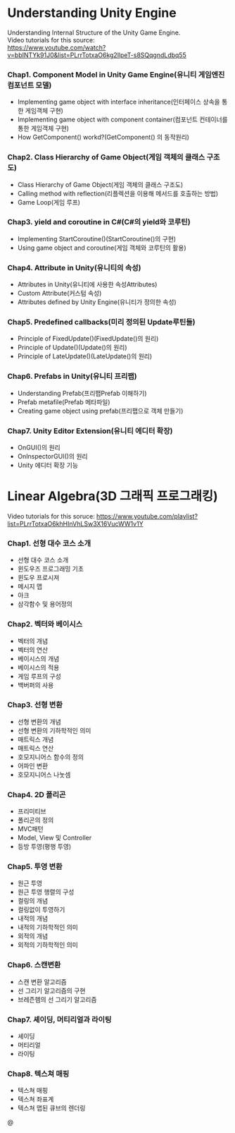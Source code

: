 # Understanding Unity Engine
Understanding Internal Structure of the Unity Game Engine.<br>
Video tutorials for this source:<br>
https://www.youtube.com/watch?v=bbINTYk91J0&list=PLrrTotxaO6kg2llpeT-s8SQqgndLdbq55<br>

### Chap1. Component Model in Unity Game Engine(유니티 게임엔진 컴포넌트 모델)
  - Implementing game object with interface inheritance(인터페이스 상속을 통한 게임객체 구현)
  - Implementing game object with component container(컴포넌트 컨테이너를 통한 게임객체 구현)
  - How GetComponent() workd?(GetComponent() 의 동작원리)
  
### Chap2. Class Hierarchy of Game Object(게임 객체의 클래스 구조도)
  - Class Hierarchy of Game Object(게임 객체의 클래스 구조도)
  - Calling method with reflection(리플렉션을 이용해 메서드를 호출하는 방법)
  - Game Loop(게임 루프)
  
### Chap3. yield and coroutine in C#(C#의 yield와 코루틴)
  - Implementing StartCoroutine()(StartCoroutine()의 구현)
  - Using game object and coroutine(게임 객체와 코루틴의 활용)
  
### Chap4. Attribute in Unity(유니티의 속성)
  - Attributes in Unity(유니티에 사용한 속성Attributes)
  - Custom Attribute(커스텀 속성)
  - Attributes defined by Unity Engine(유니티가 정의한 속성)
  
### Chap5. Predefined callbacks(미리 정의된 Update루틴들)
  - Principle of FixedUpdate()(FixedUpdate()의 원리)
  - Principle of Update()(Update()의 원리)
  - Principle of LateUpdate()(LateUpdate()의 원리)
  
### Chap6. Prefabs in Unity(유니티 프리팹)
  - Understanding Prefab(프리팹Prefab 이해하기)
  - Prefab metafile(Prefab 메타파일)
  - Creating game object using prefab(프리팹으로 객체 만들기)
  
### Chap7. Unity Editor Extension(유니티 에디터 확장)
  - OnGUI()의 원리
  - OnInspectorGUI()의 원리
  - Unity 에디터 확장 기능

# Linear Algebra(3D 그래픽 프로그래킹)
Video tutorials for this soruce:
https://www.youtube.com/playlist?list=PLrrTotxaO6khHInVhLSw3X16VucWW1v1Y
### Chap1. 선형 대수 코스 소개
  - 선형 대수 코스 소개
  - 윈도우즈 프로그래밍 기초
  - 윈도우 프로시져
  - 메시지 맵
  - 아크
  - 삼각함수 및 용어정의

### Chap2. 벡터와 베이시스
  - 벡터의 개념
  - 벡터의 연산
  - 베이시스의 개념
  - 베이시스의 적용
  - 게임 루프의 구성
  - 백버퍼의 사용

### Chap3. 선형 변환
  - 선형 변환의 개념
  - 선형 변환의 기하학적인 의미
  - 매트릭스 개념
  - 매트릭스 연산
  - 호모지니어스 함수의 정의
  - 어파인 변환
  - 호모지니어스 나눗셈

### Chap4. 2D 폴리곤
  - 프리미티브
  - 폴리곤의 정의
  - MVC패턴
  - Model, View 및 Controller
  - 등방 투영(평행 투영)

### Chap5. 투영 변환
  - 원근 투영
  - 원근 투영 행렬의 구성
  - 컬링의 개념
  - 컬링없이 투영하기
  - 내적의 개념
  - 내적의 기하학적인 의미
  - 외적의 개념
  - 외적의 기하학적인 의미

### Chap6. 스캔변환
  - 스캔 변환 알고리즘
  - 선 그리기 알고리즘의 구현
  - 브레즌헴의 선 그리기 알고리즘

### Chap7. 셰이딩, 머티리얼과 라이팅
  - 셰이딩
  - 머티리얼
  - 라이팅

### Chap8. 텍스쳐 매핑
  - 텍스쳐 매핑
  - 텍스쳐 좌표계
  - 텍스쳐 맵된 큐브의 렌더링

@
